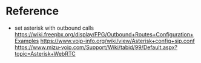 # Reference

- set asterisk with outbound calls
https://wiki.freepbx.org/display/FPG/Outbound+Routes+Configuration+Examples
https://www.voip-info.org/wiki/view/Asterisk+config+sip.conf
https://www.mizu-voip.com/Support/Wiki/tabid/99/Default.aspx?topic=Asterisk+WebRTC
